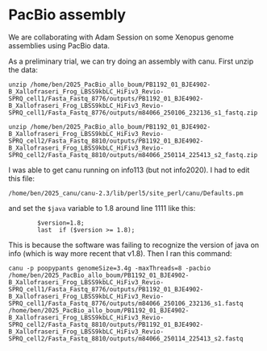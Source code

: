 # PacBio assembly 

We are collaborating with Adam Session on some Xenopus genome assemblies using PacBio data.

As a preliminary trial, we can try doing an assembly with canu.
First unzip the data:
```
unzip /home/ben/2025_PacBio_allo_boum/PB1192_01_BJE4902-B_Xallofraseri_Frog_LBSS9kbLC_HiFiv3_Revio-SPRQ_cell1/Fasta_Fastq_8776/outputs/PB1192_01_BJE4902-B_Xallofraseri_Frog_LBSS9kbLC_HiFiv3_Revio-SPRQ_cell1/Fasta_Fastq_8776/outputs/m84066_250106_232136_s1_fastq.zip
```
```
unzip /home/ben/2025_PacBio_allo_boum/PB1192_01_BJE4902-B_Xallofraseri_Frog_LBSS9kbLC_HiFiv3_Revio-SPRQ_cell2/Fasta_Fastq_8810/outputs/PB1192_01_BJE4902-B_Xallofraseri_Frog_LBSS9kbLC_HiFiv3_Revio-SPRQ_cell2/Fasta_Fastq_8810/outputs/m84066_250114_225413_s2_fastq.zip
```

I was able to get canu running on info113 (but not info2020). I had to edit this file:
```
/home/ben/2025_canu/canu-2.3/lib/perl5/site_perl/canu/Defaults.pm
```
and set the `$java` variable to 1.8 around line 1111 like this:
```
        $version=1.8;
        last  if ($version >= 1.8);
```
This is because the software was failing to recognize the version of java on info (which is way more recent that v1.8). Then I ran this command:
```
canu -p poopypants genomeSize=3.4g -maxThreads=8 -pacbio /home/ben/2025_PacBio_allo_boum/PB1192_01_BJE4902-B_Xallofraseri_Frog_LBSS9kbLC_HiFiv3_Revio-SPRQ_cell1/Fasta_Fastq_8776/outputs/PB1192_01_BJE4902-B_Xallofraseri_Frog_LBSS9kbLC_HiFiv3_Revio-SPRQ_cell1/Fasta_Fastq_8776/outputs/m84066_250106_232136_s1.fastq /home/ben/2025_PacBio_allo_boum/PB1192_01_BJE4902-B_Xallofraseri_Frog_LBSS9kbLC_HiFiv3_Revio-SPRQ_cell2/Fasta_Fastq_8810/outputs/PB1192_01_BJE4902-B_Xallofraseri_Frog_LBSS9kbLC_HiFiv3_Revio-SPRQ_cell2/Fasta_Fastq_8810/outputs/m84066_250114_225413_s2.fastq
```
